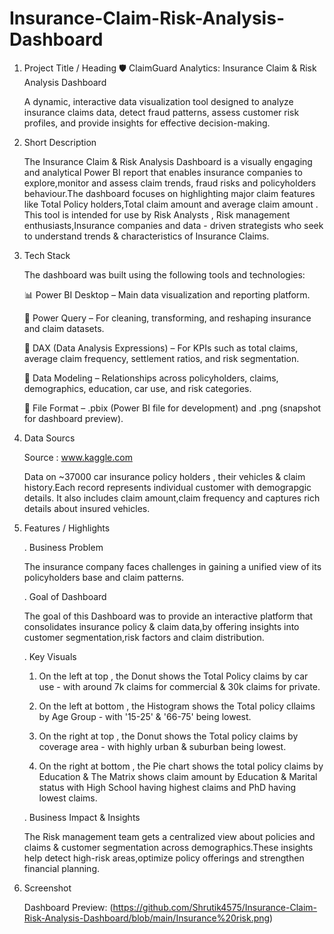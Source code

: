 # Insurance-Claim-Risk-Analysis-Dashboard

  1. Project Title / Heading
 🛡️ ClaimGuard Analytics: Insurance Claim & Risk Analysis Dashboard
 
     A dynamic, interactive data visualization tool designed to analyze insurance claims data, detect fraud patterns, assess customer risk profiles, and provide
     insights for effective decision-making.

  2. Short Description 

       The Insurance Claim & Risk Analysis Dashboard is a visually engaging and analytical Power BI report that enables insurance companies to explore,monitor and 
       assess claim trends, fraud risks and policyholders behaviour.The dashboard focuses on highlighting major claim features like Total Policy holders,Total claim 
       amount and average claim amount . This tool is intended for use by Risk Analysts , Risk management enthusiasts,Insurance companies and data - driven strategists
       who seek to understand trends & characteristics of Insurance Claims.

  3. Tech Stack

     The dashboard was built using the following tools and technologies:
   
     📊 Power BI Desktop – Main data visualization and reporting platform.
     
     🔄 Power Query – For cleaning, transforming, and reshaping insurance and claim datasets.
     
     🧮 DAX (Data Analysis Expressions) – For KPIs such as total claims, average claim frequency, settlement ratios, and risk segmentation.
     
     🔗 Data Modeling – Relationships across policyholders, claims, demographics, education, car use, and risk categories.
     
     📂 File Format – .pbix (Power BI file for development) and .png (snapshot for dashboard preview).

  4. Data Sourcs

       Source : www.kaggle.com
     
       Data on ~37000 car insurance policy holders , their vehicles & claim history.Each record represents individual customer with demograpgic details.
       It also includes claim amount,claim frequency and captures rich details about insured vehicles.

  5. Features / Highlights

     . Business Problem
     
       The insurance company faces challenges in gaining a unified view of its policyholders base and claim patterns.
   
     . Goal of Dashboard
     
       The goal of this Dashboard was to provide an interactive platform that consolidates insurance policy & claim data,by offering insights into customer
       segmentation,risk factors and claim distribution.

     . Key Visuals
     
     1. On the left at top , the Donut shows the Total Policy claims by car use - with around 7k claims for commercial & 30k claims for private.
        
     2. On the left at bottom , the Histogram shows the Total policy cllaims by Age Group - with '15-25' & '66-75' being lowest.
        
     3. On the right at top , the Donut shows the Total policy claims by coverage area - with highly urban & suburban being lowest.
        
     4. On the right at bottom , the Pie chart shows the total policy claims by Education & The Matrix shows claim amount by Education & Marital status with High
         School having highest claims and PhD having lowest claims.

     . Business Impact & Insights
     
       The Risk management team gets a centralized view about policies and claims & customer segmentation across demographics.These insights help detect high-risk
       areas,optimize policy offerings and strengthen financial planning.

  6. Screenshot

     Dashboard Preview: (https://github.com/Shrutik4575/Insurance-Claim-Risk-Analysis-Dashboard/blob/main/Insurance%20risk.png)

   

   
